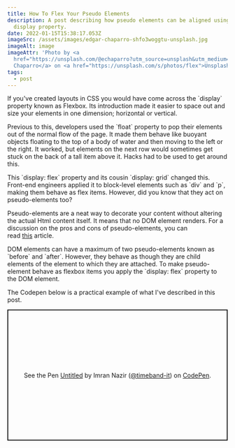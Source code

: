```yaml
---
title: How To Flex Your Pseudo Elements
description: A post describing how pseudo elements can be aligned using the flex
  display property.
date: 2022-01-15T15:38:17.053Z
imageSrc: /assets/images/edgar-chaparro-shfo3woggtu-unsplash.jpg
imageAlt: image
imageAttr: 'Photo by <a
  href="https://unsplash.com/@echaparro?utm_source=unsplash&utm_medium=referral&utm_content=creditCopyText">Edgar
  Chaparro</a> on <a href="https://unsplash.com/s/photos/flex">Unsplash</a>   '
tags:
  - post
---
```

If you've created layouts in CSS you would have come across the \`display\` property known as Flexbox. Its introduction made it easier to space out and size your elements in one dimension; horizontal or vertical. 



Previous to this, developers used the \`float\` property to pop their elements out of the normal flow of the page. It made them behave like buoyant objects floating to the top of a body of water and then moving to the left or the right. It worked, but elements on the next row would sometimes get stuck on the back of a tall item above it. Hacks had to be used to get around this.



This \`display: flex\` property and its cousin \`display: grid\` changed this. Front-end engineers applied it to block-level elements such as \`div\` and \`p\`, making them behave as flex items. However, did you know that they act on pseudo-elements too? 



Pseudo-elements are a neat way to decorate your content without altering the actual Html content itself. It means that no DOM element renders. For a discussion on the pros and cons of pseudo-elements, you can read [this](https://stackoverflow.com/questions/15574608/benefits-drawbacks-of-using-pseudo-elements-after-before-vs-padding-backgr) article.



DOM elements can have a maximum of two pseudo-elements known as \`before\` and \`after\`. However, they behave as though they are child elements of the element to which they are attached. To make pseudo-element behave as flexbox items you apply the \`display: flex\` property to the DOM element.



The Codepen below is a practical example of what I've described in this post.

<p class="codepen" data-height="300" data-default-tab="html,result" data-slug-hash="yLzZPrg" data-user="timeband-it" style="height: 300px; box-sizing: border-box; display: flex; align-items: center; justify-content: center; border: 2px solid; margin: 1em 0; padding: 1em;">
  <span>See the Pen <a href="https://codepen.io/timeband-it/pen/yLzZPrg">
  Untitled</a> by Imran Nazir (<a href="https://codepen.io/timeband-it">@timeband-it</a>)
  on <a href="https://codepen.io">CodePen</a>.</span>
</p>
<script async src="https://cpwebassets.codepen.io/assets/embed/ei.js"></script>